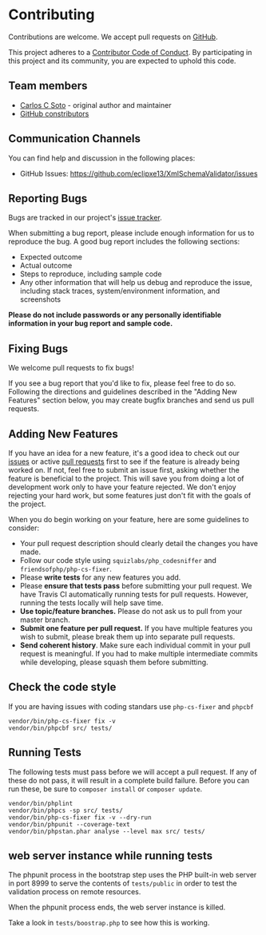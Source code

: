 # Contributing

Contributions are welcome. We accept pull requests on [GitHub](https://github.com/eclipxe13/XmlSchemaValidator).

This project adheres to a
[Contributor Code of Conduct](https://github.com/eclipxe13/XmlSchemaValidator/blob/master/CODE_OF_CONDUCT.md).
By participating in this project and its community, you are expected to uphold this code.

## Team members

* [Carlos C Soto](https://github.com/eclipxe13) - original author and maintainer
* [GitHub constributors](https://github.com/eclipxe13/XmlSchemaValidator/graphs/contributors)

## Communication Channels

You can find help and discussion in the following places:

* GitHub Issues: <https://github.com/eclipxe13/XmlSchemaValidator/issues>

## Reporting Bugs

Bugs are tracked in our project's [issue tracker](https://github.com/eclipxe13/XmlSchemaValidator/issues).

When submitting a bug report, please include enough information for us to reproduce the bug.
A good bug report includes the following sections:

* Expected outcome
* Actual outcome
* Steps to reproduce, including sample code
* Any other information that will help us debug and reproduce the issue, including stack traces, system/environment information, and screenshots

**Please do not include passwords or any personally identifiable information in your bug report and sample code.**

## Fixing Bugs

We welcome pull requests to fix bugs!

If you see a bug report that you'd like to fix, please feel free to do so. Following the directions and guidelines described in the "Adding New Features" section below, you may create bugfix branches and send us pull requests.

## Adding New Features

If you have an idea for a new feature, it's a good idea to check out our
[issues](https://github.com/eclipxe13/XmlSchemaValidator/issues) or active
[pull requests](https://github.com/eclipxe13/XmlSchemaValidator/pulls)
first to see if the feature is already being worked on.
If not, feel free to submit an issue first, asking whether the feature is beneficial to the project.
This will save you from doing a lot of development work only to have your feature rejected.
We don't enjoy rejecting your hard work, but some features just don't fit with the goals of the project.

When you do begin working on your feature, here are some guidelines to consider:

* Your pull request description should clearly detail the changes you have made.
* Follow our code style using `squizlabs/php_codesniffer` and `friendsofphp/php-cs-fixer`.
* Please **write tests** for any new features you add.
* Please **ensure that tests pass** before submitting your pull request. We have Travis CI automatically running tests for pull requests. However, running the tests locally will help save time.
* **Use topic/feature branches.** Please do not ask us to pull from your master branch.
* **Submit one feature per pull request.** If you have multiple features you wish to submit, please break them up into separate pull requests.
* **Send coherent history**. Make sure each individual commit in your pull request is meaningful. If you had to make multiple intermediate commits while developing, please squash them before submitting.

## Check the code style

If you are having issues with coding standars use `php-cs-fixer` and `phpcbf`

```shell
vendor/bin/php-cs-fixer fix -v
vendor/bin/phpcbf src/ tests/
```

## Running Tests

The following tests must pass before we will accept a pull request.
If any of these do not pass, it will result in a complete build failure.
Before you can run these, be sure to `composer install` or `composer update`.

```shell
vendor/bin/phplint
vendor/bin/phpcs -sp src/ tests/
vendor/bin/php-cs-fixer fix -v --dry-run
vendor/bin/phpunit --coverage-text
vendor/bin/phpstan.phar analyse --level max src/ tests/
```

## web server instance while running tests

The phpunit process in the bootstrap step uses the PHP built-in web server in port 8999 to serve the contents
of `tests/public` in order to test the validation process on remote resources.

When the phpunit process ends, the web server instance is killed.

Take a look in `tests/boostrap.php` to see how this is working.

